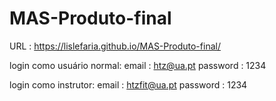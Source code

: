 # MAS-Produto-final


URL : https://lislefaria.github.io/MAS-Produto-final/  


login como usuário normal: 
email : htz@ua.pt
password : 1234 

login como instrutor:
email : htzfit@ua.pt
password : 1234
